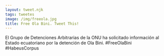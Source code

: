 ```yaml
---
layout: tweet.njk
tags: tweetes
image: /img/freeola.jpg
title: Free Ola Bini. Tweet This!
---
```

El Grupo de Detenciones Arbitrarias de la ONU ha solicitado información al Estado ecuatoriano por la detención de Ola Bini. #FreeOlaBini #HabeusCorpus
